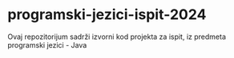 # programski-jezici-ispit-2024
Ovaj repozitorijum sadrži izvorni kod projekta za ispit, iz predmeta programski jezici - Java

